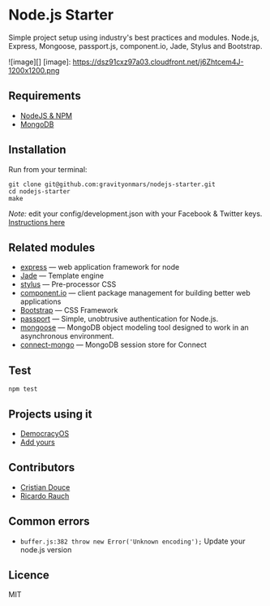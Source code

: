 # Node.js Starter
Simple project setup using industry's best practices and modules. 
Node.js, Express, Mongoose, passport.js, component.io, Jade, Stylus and Bootstrap.

![image][]
[image]: https://dsz91cxz97a03.cloudfront.net/j6Zhtcem4J-1200x1200.png


## Requirements
* [NodeJS & NPM](http://nodejs.org/download)
* [MongoDB](http://www.mongodb.org/downloads)

## Installation

Run from your terminal:

    git clone git@github.com:gravityonmars/nodejs-starter.git
    cd nodejs-starter
    make 

*Note:* edit your config/development.json with your Facebook & Twitter keys. [Instructions here](https://cloudup.com/c41pFaKcMBu)

## Related modules
* [express](https://github.com/visionmedia/express) — web application framework for node
* [Jade](https://github.com/visionmedia/jade) — Template engine
* [stylus](https://github.com/visionmedia/stylus) — Pre-processor CSS
* [component.io](https://github.com/component/component) — client package management for building better web applications
* [Bootstrap](http://getbootstrap.com) — CSS Framework
* [passport](http://passportjs.org) — Simple, unobtrusive authentication for Node.js.
* [mongoose](http://mongoosejs.com/) — MongoDB object modeling tool designed to work in an asynchronous environment.
* [connect-mongo](https://github.com/kcbanner/connect-mongo) — MongoDB session store for Connect


## Test

    npm test

## Projects using it
* [DemocracyOS](http://github.com/DemocracyOS/app)
* [Add yours](https://github.com/gravityonmars/nodejs-starter/edit/master/README.md)

## Contributors
* [Cristian Douce](http://twitter.com/cristiandouce)
* [Ricardo Rauch](http://twitter.com/gravityonmars)

## Common errors
* `buffer.js:382 throw new Error('Unknown encoding');`
  Update your node.js version

## Licence 
MIT

